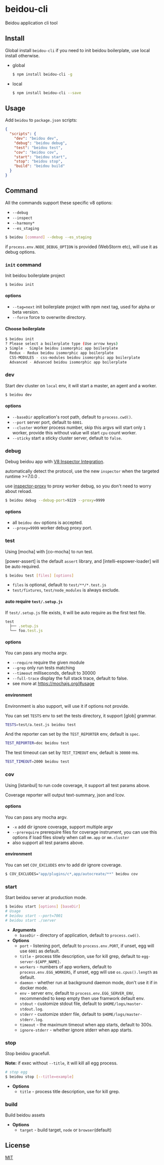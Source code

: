 # beidou-cli

Beidou application cli tool

## Install

Global install `beidou-cli` if you need to init beidou boilerplate, use local install otherwise.

* global

  ```bash
  $ npm install beidou-cli -g
  ```

* local

  ```bash
  $ npm install beidou-cli --save
  ```

## Usage

Add `beidou` to `package.json` scripts:

```json
{
  "scripts": {
    "dev": "beidou dev",
    "debug": "beidou debug",
    "test": "beidou test",
    "cov": "beidou cov",
    "start": "beidou start",
    "stop": "beidou stop",
    "build": "beidou build"
  }
}
```

## Command

All the commands support these specific v8 options:

* `--debug`
* `--inspect`
* `--harmony*`
* `--es_staging`

```bash
$ beidou [command] --debug --es_staging
```

if `process.env.NODE_DEBUG_OPTION` is provided (WebStorm etc), will use it as debug options.

### `init` command

Init beidou boilerplate project

```bash
$ beidou init
```

#### options

* `--tag=next` init boilerplate project with npm next tag, used for alpha or beta version.
* `--force` force to overwrite directory.

#### Choose boilerplate

```bash
$ beidou init
? Please select a boilerplate type (Use arrow keys)
❯ Simple - Simple beidou isomorphic app boilerplate
  Redux - Redux beidou isomorphic app boilerplate
  CSS-MODULES - css-modules beidou isomorphic app boilerplate
  Advanced - Advanced beidou isomorphic app boilerplate
```

### dev

Start dev cluster on `local` env, it will start a master, an agent and a worker.

```bash
$ beidou dev
```

#### options

* `--baseDir` application's root path, default to `process.cwd()`.
* `--port` server port, default to `6001`.
* `--cluster` worker process number, skip this argvs will start only `1` worker, provide this without value will start `cpu` count worker.
* `--sticky` start a sticky cluster server, default to `false`.

### debug

Debug beidou app with [V8 Inspector Integration](https://nodejs.org/api/debugger.html#debugger_v8_inspector_integration_for_node_js).

automatically detect the protocol, use the new `inspector` when the targeted runtime >=7.0.0 .

use [inspector-proxy](https://github.com/whxaxes/inspector-proxy) to proxy worker debug, so you don't need to worry about reload.

```bash
$ beidou debug --debug-port=9229 --proxy=9999
```

#### options

* all `beidou dev` options is accepted.
* `--proxy=9999` worker debug proxy port.

### test

Using [mocha] with [co-mocha] to run test.

[power-assert] is the default `assert` library, and [intelli-espower-loader] will be auto required.

```bash
$ beidou test [files] [options]
```

* `files` is optional, default to `test/**/*.test.js`
* `test/fixtures`, `test/node_modules` is always exclude.

#### auto require `test/.setup.js`

If `test/.setup.js` file exists, it will be auto require as the first test file.

```js
test
  ├── .setup.js
  └── foo.test.js
```

#### options

You can pass any mocha argv.

* `--require` require the given module
* `--grep` only run tests matching <pattern>
* `--timeout` milliseconds, default to 30000
* `--full-trace` display the full stack trace, default to false.
* see more at https://mochajs.org/#usage

#### environment

Environment is also support, will use it if options not provide.

You can set `TESTS` env to set the tests directory, it support [glob] grammar.

```bash
TESTS=test/a.test.js beidou test
```

And the reporter can set by the `TEST_REPORTER` env, default is `spec`.

```bash
TEST_REPORTER=doc beidou test
```

The test timeout can set by `TEST_TIMEOUT` env, default is `30000` ms.

```bash
TEST_TIMEOUT=2000 beidou test
```

### cov

Using [istanbul] to run code coverage, it support all test params above.

Coverage reporter will output text-summary, json and lcov.

#### options

You can pass any mocha argv.

* `-x` add dir ignore coverage, support multiple argv
* `--prerequire` prerequire files for coverage instrument, you can use this options if load files slowly when call `mm.app` or `mm.cluster`
* also support all test params above.

#### environment

You can set `COV_EXCLUDES` env to add dir ignore coverage.

```bash
$ COV_EXCLUDES="app/plugins/c*,app/autocreate/**" beidou cov
```

### start

Start beidou server at production mode.

```bash
$ beidou start [options] [baseDir]
# Usage
# beidou start --port=7001
# beidou start ./server
```

* **Arguments**
  * `baseDir` - directory of application, default to `process.cwd()`.
* **Options**
  * `port` - listening port, default to `process.env.PORT`, if unset, egg will use `6001` as default.
  * `title` - process title description, use for kill grep, default to `egg-server-${APP_NAME}`.
  * `workers` - numbers of app workers, default to `process.env.EGG_WORKERS`, if unset, egg will use `os.cpus().length` as default.
  * `daemon` - whether run at background daemon mode, don't use it if in docker mode.
  * `env` - server env, default to `process.env.EGG_SERVER_ENV`, recommended to keep empty then use framwork default env.
  * `stdout` - customize stdout file, default to `$HOME/logs/master-stdout.log`.
  * `stderr` - customize stderr file, default to `$HOME/logs/master-stderr.log`.
  * `timeout` - the maximum timeout when app starts, default to 300s.
  * `ignore-stderr` - whether ignore stderr when app starts.

### stop

Stop beidou gracefull.

**Note:** if exec without `--title`, it will kill all egg process.

```bash
# stop egg
$ beidou stop [--title=example]
```

* **Options**
  * `title` - process title description, use for kill grep.

### build

Build beidou assets

* **Options**
  * `target` - build target, `node` or `browser`(default)

## License

[MIT](LICENSE)

